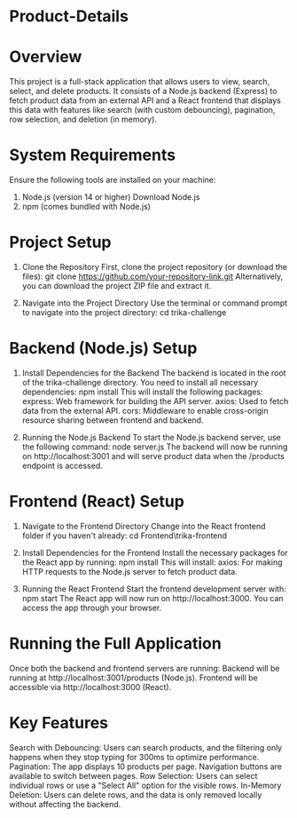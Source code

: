 # Product-Details

# Overview
This project is a full-stack application that allows users to view, search, select, and delete products. It consists of a Node.js backend (Express) to fetch product data from an external API and a React frontend that displays this data with features like search (with custom debouncing), pagination, row selection, and deletion (in memory).

# System Requirements
Ensure the following tools are installed on your machine:
1. 	Node.js (version 14 or higher)
 	  Download Node.js
2. 	npm (comes bundled with Node.js)

# Project Setup
1. Clone the Repository
First, clone the project repository (or download the files):
  git clone https://github.com/your-repository-link.git
Alternatively, you can download the project ZIP file and extract it.

2. Navigate into the Project Directory
Use the terminal or command prompt to navigate into the project directory:
  cd trika-challenge

# Backend (Node.js) Setup
1. Install Dependencies for the Backend
The backend is located in the root of the trika-challenge directory. You need to install all necessary dependencies:
npm install
This will install the following packages:
  express: Web framework for building the API server.
  axios: Used to fetch data from the external API.
  cors: Middleware to enable cross-origin resource sharing between frontend and backend.

2. Running the Node.js Backend
To start the Node.js backend server, use the following command:
  node server.js
The backend will now be running on http://localhost:3001 and will serve product data when the /products endpoint is accessed.

# Frontend (React) Setup
1. Navigate to the Frontend Directory
Change into the React frontend folder if you haven't already:
cd Frontend\trika-frontend

3. Install Dependencies for the Frontend
Install the necessary packages for the React app by running:
  npm install
This will install:
  axios: For making HTTP requests to the Node.js server to fetch product data.

4. Running the React Frontend
Start the frontend development server with:
  npm start
The React app will now run on http://localhost:3000. You can access the app through your browser.

# Running the Full Application
Once both the backend and frontend servers are running:
Backend will be running at http://localhost:3001/products (Node.js).
Frontend will be accessible via http://localhost:3000 (React).
 
# Key Features
Search with Debouncing: Users can search products, and the filtering only happens when they stop typing for 300ms to optimize performance.
Pagination: The app displays 10 products per page. Navigation buttons are available to switch between pages.
Row Selection: Users can select individual rows or use a "Select All" option for the visible rows.
In-Memory Deletion: Users can delete rows, and the data is only removed locally without affecting the backend.
 

